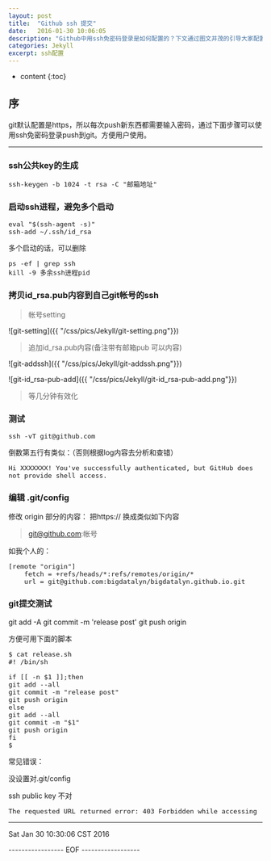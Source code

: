 ```yaml
---
layout: post
title:  "Github ssh 提交"
date:   2016-01-30 10:06:05
description: "Github中用ssh免密码登录是如何配置的？下文通过图文并茂的引导大家配置Github的ssh"
categories: Jekyll
excerpt: ssh配置
---
```


* content
{:toc}

## 序
git默认配置是https，所以每次push新东西都需要输入密码，通过下面步骤可以使用ssh免密码登录push到git。方便用户使用。

---

### ssh公共key的生成

<pre><code class="markdown"><font size="2">ssh-keygen -b 1024 -t rsa -C "邮箱地址" 
</font></code></pre>

### 启动ssh进程，避免多个启动

<pre><code class="markdown"><font size="2">eval "$(ssh-agent -s)"
ssh-add ~/.ssh/id_rsa
</font></code></pre>

多个启动的话，可以删除

<pre><code class="markdown"><font size="2">ps -ef | grep ssh
kill -9 多余ssh进程pid
</font></code></pre>

### 拷贝id_rsa.pub内容到自己git帐号的ssh

> 帐号setting

![git-setting]({{ "/css/pics/Jekyll/git-setting.png"}}) 

> 追加id_rsa.pub内容(备注带有邮箱pub 可以内容)

![git-addssh]({{ "/css/pics/Jekyll/git-addssh.png"}}) 

![git-id_rsa-pub-add]({{ "/css/pics/Jekyll/git-id_rsa-pub-add.png"}}) 

> 等几分钟有效化

### 测试

<pre><code class="markdown"><font size="2">ssh -vT git@github.com
</font></code></pre>

倒数第五行有类似：（否则根据log内容去分析和查错）
<pre><code class="markdown"><font size="2">Hi XXXXXXX! You've successfully authenticated, but GitHub does not provide shell access.
</font></code></pre>

### 编辑 .git/config

修改 origin 部分的内容： 
把https:// 换成类似如下内容 
> git@github.com:帐号

如我个人的：
<pre><code class="markdown"><font size="2">[remote "origin"]
	fetch = +refs/heads/*:refs/remotes/origin/*
	url = git@github.com:bigdatalyn/bigdatalyn.github.io.git
</font></code></pre>

### git提交测试

git add -A
git commit -m 'release post'
git push origin

方便可用下面的脚本

<pre><code class="markdown"><font size="2">$ cat release.sh 
#! /bin/sh

if [[ -n $1 ]];then
git add --all 
git commit -m "release post"
git push origin
else
git add --all 
git commit -m "$1" 
git push origin
fi
$ 
</font></code></pre>


常见错误：

没设置对.git/config

ssh public key 不对

<pre><code class="markdown"><font size="2">The requested URL returned error: 403 Forbidden while accessing
</font></code></pre>



----------------------------------------

Sat Jan 30 10:30:06 CST 2016

----------------- EOF ------------------